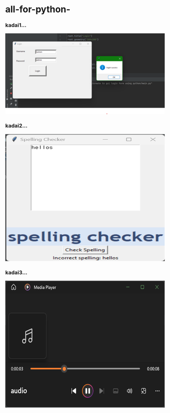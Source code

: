 # all-for-python- #
### kadai1... ###
<img src="create to gui login form using python/execution result.png" width ="700px">

### kadai2... ###

<img src="spelling chacker/execution result.png" height="400px" width ="700px">

### kadai3... ###
<img src="text to speech/text to speech.png" height="400px" width ="700px">
